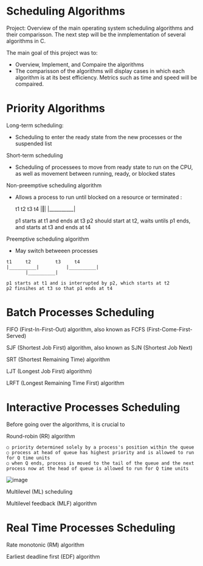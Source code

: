 
# Scheduling Algorithms 

Project: Overview of the main operating system scheduling algorithms and their comparisson. The next step will be the inmplementation of several algorithms in C. 

The main goal of this project was to:

* Overview, Implement, and Compaire the algorithms 
* The comparisson of the algorithms will display cases in which each algorithm is at its best efficiency. Metrics such as time and speed will be compaired. 


# Priority Algorithms 

Long-term scheduling:
* Scheduling to enter the ready state from the new processes or the suspended list

Short-term scheduling
* Scheduling of processees to move from ready state to run on the CPU, as well as movement between running, ready, or blocked states 

Non-preemptive scheduling algorithm
* Allows a process to run until blocked on a resource or terminated
:

	t1	   t2	      t3	 t4
	|__________|__________|
			      |__________|
			      
	p1 starts at t1 and ends at t3
	p2 should start at t2, waits untils p1 ends, and starts at t3 and ends at t4

Preemptive scheduling algorithm
* May switch betweeen processes
</n>
	
	t1	   t2	      t3	 t4
	|__________|          |__________|
		   |__________|
		   
	p1 starts at t1 and is interrupted by p2, which starts at t2 
	p2 finsihes at t3 so that p1 ends at t4

# Batch Processes Scheduling

FIFO (First-In-First-Out) algorithm, also known as FCFS (First-Come-First-Served)

SJF (Shortest Job First) algorithm, also known as SJN (Shortest Job Next)

SRT (Shortest Remaining Time) algorithm 

LJT (Longest Job First) algorithm)

LRFT (Longest Remaining Time First) algorithm


# Interactive Processes Scheduling

Before going over the algorithms, it is crucial to 

Round-robin (RR) algorithm 

	○ priority determined solely by a process's position within the queue
	○ process at head of queue has highest priority and is allowed to run for Q time units
	○ when Q ends, process is moved to the tail of the queue and the next process now at the head of queue is allowed to run for Q time units
![image](https://user-images.githubusercontent.com/44881759/135003058-9c1fb0a2-a57b-4713-a68a-f55cdd67a937.png)


Multilevel (ML) scheduling 

Multilevel feedback (MLF) algorithm

# Real Time Processes Scheduling  

Rate monotonic (RM) algorithm

Earliest deadline first (EDF) algorithm





